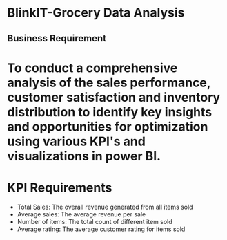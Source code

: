 # BlinkIT-Grocery Data Analysis
## Business Requirement
# To conduct a comprehensive analysis of the sales performance, customer satisfaction and inventory distribution to identify key insights and opportunities for optimization using various KPI's and visualizations in power BI.

# KPI Requirements
- Total Sales: The overall revenue generated from all items sold
- Average sales: The average revenue per sale
- Number of items: The total count of different item sold
- Average rating: The average customer rating for items sold

  
